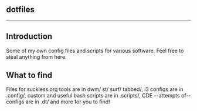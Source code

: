 dotfiles
--------
--------

Introduction
------------
Some of my own config files and scripts for various software. Feel free to steal anything from here.

What to find
------------
Files for suckless.org tools are in dwm/ st/ surf/ tabbed/, i3 configs are in .config/, custom and useful bash scripts are in .scripts/, CDE --attempts of-- configs are in .dt/ and more for you to find!

